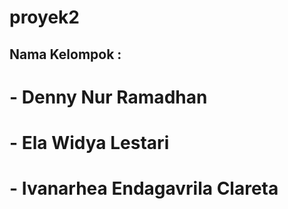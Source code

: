 # proyek2

## Nama Kelompok :

# - Denny Nur Ramadhan

# - Ela Widya Lestari

# - Ivanarhea Endagavrila Clareta
